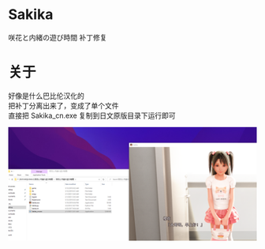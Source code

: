 # Sakika
咲花と内緒の遊び時間 补丁修复

# 关于
好像是什么巴比伦汉化的  
把补丁分离出来了，变成了单个文件  
直接把 Sakika_cn.exe 复制到日文原版目录下运行即可  

![sample](https://github.com/Galgames-Patch-Fix/Sakika/blob/main/sample.png?raw=true)
